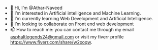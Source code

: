 - 👋 Hi, I’m @Athar-Naveed
- 👀 I’m interested in Artificial intelligence and Machine Learning.
- 🌱 I’m currently learning Web Development and Artificial Intelligence.
- 💞️ I’m looking to collaborate on Front end web development
- 📫 How to reach me: you can contact me through my email asphaltlegends24@gmail.com or visit my fiverr profile https://www.fiverr.com/share/w2xoqw.

<!---
Athar-Naveed/Athar-Naveed is a ✨ special ✨ repository because its `README.md` (this file) appears on your GitHub profile.
You can click the Preview link to take a look at your changes.
--->
